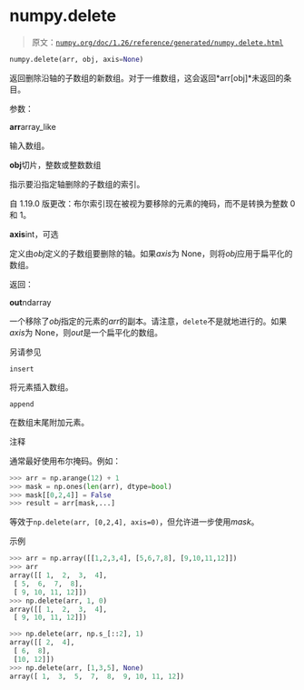 # numpy.delete

> 原文：[`numpy.org/doc/1.26/reference/generated/numpy.delete.html`](https://numpy.org/doc/1.26/reference/generated/numpy.delete.html)

```py
numpy.delete(arr, obj, axis=None)
```

返回删除沿轴的子数组的新数组。对于一维数组，这会返回*arr[obj]*未返回的条目。 

参数：

**arr**array_like

输入数组。

**obj**切片，整数或整数数组

指示要沿指定轴删除的子数组的索引。

自 1.19.0 版更改：布尔索引现在被视为要移除的元素的掩码，而不是转换为整数 0 和 1。

**axis**int，可选

定义由*obj*定义的子数组要删除的轴。如果*axis*为 None，则将*obj*应用于扁平化的数组。

返回：

**out**ndarray

一个移除了*obj*指定的元素的*arr*的副本。请注意，`delete`不是就地进行的。如果*axis*为 None，则*out*是一个扁平化的数组。

另请参见

`insert`

将元素插入数组。

`append`

在数组末尾附加元素。

注释

通常最好使用布尔掩码。例如：

```py
>>> arr = np.arange(12) + 1
>>> mask = np.ones(len(arr), dtype=bool)
>>> mask[[0,2,4]] = False
>>> result = arr[mask,...] 
```

等效于`np.delete(arr, [0,2,4], axis=0)`，但允许进一步使用*mask*。

示例

```py
>>> arr = np.array([[1,2,3,4], [5,6,7,8], [9,10,11,12]])
>>> arr
array([[ 1,  2,  3,  4],
 [ 5,  6,  7,  8],
 [ 9, 10, 11, 12]])
>>> np.delete(arr, 1, 0)
array([[ 1,  2,  3,  4],
 [ 9, 10, 11, 12]]) 
```

```py
>>> np.delete(arr, np.s_[::2], 1)
array([[ 2,  4],
 [ 6,  8],
 [10, 12]])
>>> np.delete(arr, [1,3,5], None)
array([ 1,  3,  5,  7,  8,  9, 10, 11, 12]) 
```
